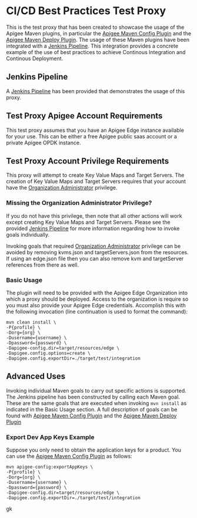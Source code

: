 # CI/CD Best Practices Test Proxy
This is the test proxy that has been created to 
showcase the usage of the Apigee Maven plugins, 
in particular the [Apigee Maven Config Plugin](https://github.com/apigee/apigee-config-maven-plugin) 
and the [Apigee Maven Deploy Plugin](https://github.com/apigee/apigee-deploy-maven-plugin). The usage
of these Maven plugins have been integrated with a [Jenkins Pipeline](README-JENKINSFILE.md). This integration provides a
concrete example of the use of best practices to achieve Continous Integration and Continous 
Deployment.
    
## Jenkins Pipeline
A [Jenkins Pipeline](README-JENKINSFILE.md) has been provided that demonstrates
the usage of this proxy.

## Test Proxy Apigee Account Requirements
This test proxy assumes that you have an Apigee Edge instance
available for your use. This can be either a free Apigee 
public saas account or a private Apigee OPDK instance.

## Test Proxy Account Privilege Requirements
This proxy will attempt to create Key Value Maps and Target
Servers. The creation of Key Value Maps and Target Servers
requires that your account have the [Organization Administrator](http://docs.apigee.com/api-services/content/organization-administrator-permissions)
privilege. 

### Missing the Organization Administrator Privilege?
If you do not have this privilege, then note that 
all other actions will work except creating Key Value Maps
and Target Servers. Please see the provided [Jenkins Pipeline](README-JENKINSFILE.md)
for more information regarding how to invoke goals individually. 

Invoking goals that required [Organization Administrator](http://docs.apigee.com/api-services/content/organization-administrator-permissions) 
privilege can be avoided by removing kvms.json and targetServers.json from 
the resources. If using an edge.json file then you can also remove kvm and 
targetServer references from there as well.

### Basic Usage
The plugin will need to be provided with the Apigee Edge 
Organization into which a proxy should be deployed. Access
to the organization is require so you must also provide 
your Apigee Edge credentials. Accomplish this with the 
following invocation (line continuation is used to format the command): 

    mvn clean install \
    -P{profile} \
    -Dorg={org} \
    -Dusername={username} \
    -Dpassword={password} \
    -Dapigee-config.dir=target/resources/edge \
    -Dapigee.config.options=create \
    -Dapigee.config.exportDir=./target/test/integration

## Advanced Uses
Invoking individual Maven goals to carry out specific actions is supported.
The Jenkins pipeline has been constructed by calling each Maven goal. These
are the same goals that are executed when invoking `mvn install` as indicated
in the Basic Usage section. A full description of goals can be found with
[Apigee Maven Config Plugin](https://github.com/apigee/apigee-config-maven-plugin) 
and the [Apigee Maven Deploy Plugin](https://github.com/apigee/apigee-deploy-maven-plugin)

### Export Dev App Keys Example
Suppose you only need to obtain the application keys for a product. You can 
use the [Apigee Maven Config Plugin](https://github.com/apigee/apigee-config-maven-plugin) 
as follows: 

    mvn apigee-config:exportAppKeys \
    -P{profile} \
    -Dorg={org} \
    -Dusername={username} \
    -Dpassword={password} \
    -Dapigee-config.dir=target/resources/edge \
    -Dapigee.config.exportDir=./target/test/integration

gk
